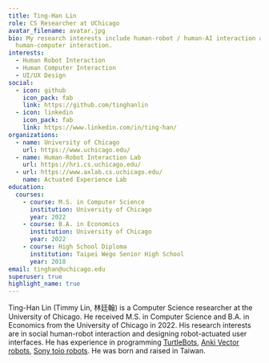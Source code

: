 ```yaml
---
title: Ting-Han Lin
role: CS Researcher at UChicago
avatar_filename: avatar.jpg
bio: My research interests include human-robot / human-AI interaction and
  human-computer interaction.
interests:
  - Human Robot Interaction
  - Human Computer Interaction
  - UI/UX Design
social:
  - icon: github
    icon_pack: fab
    link: https://github.com/tinghanlin
  - icon: linkedin
    icon_pack: fab
    link: https://www.linkedin.com/in/ting-han/
organizations:
  - name: University of Chicago
    url: https://www.uchicago.edu/
  - name: Human-Robot Interaction Lab
    url: https://hri.cs.uchicago.edu/
  - url: https://www.axlab.cs.uchicago.edu/
    name: Actuated Experience Lab
education:
  courses:
    - course: M.S. in Computer Science
      institution: University of Chicago
      year: 2022
    - course: B.A. in Economics
      institution: University of Chicago
      year: 2022
    - course: High School Diploma
      institution: Taipei Wego Senior High School
      year: 2018
email: tinghan@uchicago.edu
superuser: true
highlight_name: true
---
```

Ting-Han Lin (Timmy Lin, 林廷翰) is a Computer Science researcher at the University of Chicago. He received M.S. in Computer Science and B.A. in Economics from the University of Chicago in 2022. His research interests are in social human-robot interaction and designing robot-actuated user interfaces. He has experience in programming [TurtleBots](https://www.turtlebot.com/), [Anki Vector robots](https://www.digitaldreamlabs.com/collections/vector-products), [Sony toio robots](https://www.sony.com/en/SonyInfo/design/stories/toio/). He was born and raised in Taiwan.